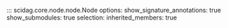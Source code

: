 ::: scidag.core.node.node.Node
    options:
        show_signature_annotations: true
        show_submodules: true
    selection:
        inherited_members: true